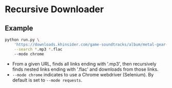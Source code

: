 # Recursive Downloader

## Example

```bash
python run.py \
    'https://downloads.khinsider.com/game-soundtracks/album/metal-gear-solid-4-guns-of-the-patriots-the-complete-soundtrack' \
    --search *.mp3 *.flac
    --mode chrome
```

- From a given URL, finds all links ending with '.mp3', then recursively finds nested links ending with '.flac' and downloads from those links.
- `--mode chrome` indicates to use a Chrome webdriver (Selenium). By default is set to `--mode requests`.
